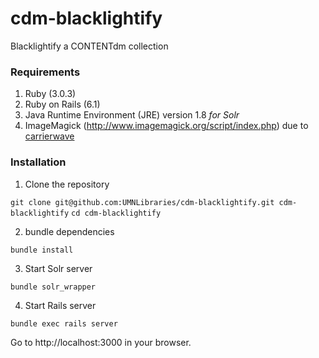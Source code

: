 # cdm-blacklightify
Blacklightify a CONTENTdm collection

### Requirements

1. Ruby (3.0.3)
2. Ruby on Rails (6.1)
3. Java Runtime Environment (JRE) version 1.8  *for Solr*
4. ImageMagick (http://www.imagemagick.org/script/index.php) due to [carrierwave](https://github.com/carrierwaveuploader/carrierwave#adding-versions)

### Installation

1. Clone the repository

`git clone git@github.com:UMNLibraries/cdm-blacklightify.git cdm-blacklightify`
`cd cdm-blacklightify`

2. bundle dependencies

`bundle install`

3. Start Solr server

`bundle solr_wrapper`

4. Start Rails server

`bundle exec rails server`

Go to http://localhost:3000 in your browser.
